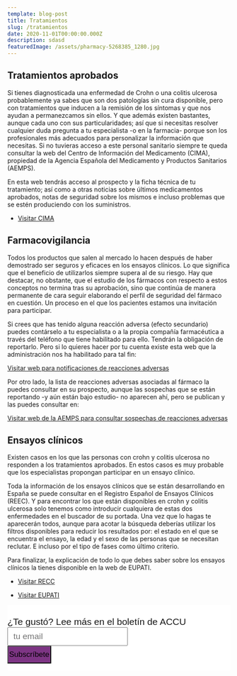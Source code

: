 ```yaml
---
template: blog-post
title: Tratamientos
slug: /tratamientos
date: 2020-11-01T00:00:00.000Z
description: sdasd
featuredImage: /assets/pharmacy-5268385_1280.jpg
---
```


## Tratamientos aprobados

Si tienes diagnosticada una enfermedad de Crohn o una colitis ulcerosa probablemente ya sabes que son dos patologías sin cura disponible, pero con tratamientos que inducen a la remisión de los síntomas y que nos ayudan a permanezcamos sin ellos. Y que además existen bastantes, aunque cada uno con sus particularidades; así que si necesitas resolver cualquier duda pregunta a tu especialista -o en la farmacia- porque son los profesionales más adecuados para personalizar la información que necesitas. Si no tuvieras acceso a este personal sanitario siempre te queda consultar la web del Centro de Información del Medicamento (CIMA), propiedad de la Agencia Española del Medicamento y Productos Sanitarios (AEMPS).

En esta web tendrás acceso al prospecto y la ficha técnica de tu tratamiento; así como a otras noticias sobre últimos medicamentos aprobados, notas de seguridad sobre los mismos e incluso problemas que se estén produciendo con los suministros.

- [Visitar CIMA](https://cima.aemps.es/cima/publico/home.html)

## Farmacovigilancia

Todos los productos que salen al mercado lo hacen después de haber demostrado ser seguros y eficaces en los ensayos clínicos. Lo que significa que el beneficio de utilizarlos siempre supera al de su riesgo. Hay que destacar, no obstante, que el estudio de los fármacos con respecto a estos conceptos no termina tras su aprobación, sino que continúa de manera permanente de cara seguir elaborando el perfil de seguridad del fármaco en cuestión. Un proceso en el que los pacientes estamos una invitación para participar.

Si crees que has tenido alguna reacción adversa (efecto secundario) puedes contárselo a tu especialista o a la propia compañía farmacéutica a través del teléfono que tiene habilitado para ello. Tendrán la obligación de reportarlo. Pero si lo quieres hacer por tu cuenta existe esta web que la administración nos ha habilitado para tal fin:

[Visitar web para notificaciones de reacciones adversas](https://www.notificaram.es/Pages/CCAA.aspx#no-back-button)

Por otro lado, la lista de reacciones adversas asociadas al fármaco la puedes consultar en su prospecto, aunque las sospechas que se están reportando -y aún están bajo estudio- no aparecen ahí, pero se publican y las puedes consultar en:

[Visitar web de la AEMPS para consultar sospechas de reacciones adversas](https://www.aemps.gob.es/medicamentos-de-uso-humano/farmacovigilancia-de-medicamentos-de-uso-humano/informacion-de-sospechas-de-reacciones-adversas-a-medicamentos-de-uso-humano/)


## Ensayos clínicos

Existen casos en los que las personas con crohn y colitis ulcerosa no responden a los tratamientos aprobados. En estos casos es muy probable que los especialistas propongan participar en un ensayo clínico. 

Toda la información de los ensayos clínicos que se están desarrollando en España se puede consultar en el Registro Español de Ensayos Clínicos (REEC). Y para encontrar los que están disponibles en crohn y colitis ulcerosa solo tenemos como introducir cualquiera de estas dos enfermedades en el buscador de su portada. Una vez que lo hagas te aparecerán todos, aunque para acotar la búsqueda deberías utilizar los filtros disponibles para reducir los resultados por: el estado en el que se encuentra el ensayo, la edad y el sexo de las personas que se necesitan reclutar. E incluso por el tipo de fases como último criterio.

Para finalizar, la explicación de todo lo que debes saber sobre los ensayos clínicos la tienes disponible en la web de EUPATI. 

- [Visitar RECC](https://reec.aemps.es/reec/public/web.html)

- [Visitar EUPATI](https://toolbox.eupati.eu/?lang=es)


  <!-- Begin Mailchimp Signup Form -->

<link href="//cdn-images.mailchimp.com/embedcode/slim-10_7.css" rel="stylesheet" type="text/css">
<style type="text/css">
#mc_embed_signup{background:#fff; clear:left; font:14px Helvetica,Arial,sans-serif; }
/* Add your own Mailchimp form style overrides in your site stylesheet or in this style block.
  We recommend moving this block and the preceding CSS link to the HEAD of your HTML file. */
</style>
<div id="mc_embed_signup">
<form action="https://accuesp.us12.list-manage.com/subscribe/post?u=924f0f9e69877235b6063654f&amp;id=b07eee52b9" method="post" id="mc-embedded-subscribe-form" style="padding: 5% 0px 3%;" name="mc-embedded-subscribe-form" class="validate" target="_blank" novalidate>
    <div id="mc_embed_signup_scroll">
<label for="mce-EMAIL" style="font-size: 21px;">¿Te gustó? Lee más en el boletín de ACCU </label>
<input type="email" style="font-size: 19px; padding: 0 0.6em; min-height: 42px;" value="" name="EMAIL" class="email" id="mce-EMAIL" placeholder="tu email" required>
    <!-- real people should not fill this in and expect good things - do not remove this or risk form bot signups-->
    <div style="position: absolute; left: -5000px;" aria-hidden="true"><input type="text" name="b_924f0f9e69877235b6063654f_b07eee52b9" tabindex="-1" value=""></div>
    <div class="clear"><input type="submit" style="background-color: #7d3584 !important; font-size: 17px; min-height: 40px !important;padding: 2px;marging-top: 1%;"value="Subscríbete" name="subscribe" id="mc-embedded-subscribe" class="button"></div>
    </div>
</form>
</div>